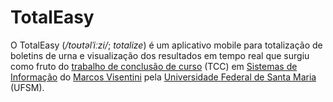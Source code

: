 # TotalEasy

O TotalEasy (*/toʊtəlˈiːzi/*; *totalize*) é um aplicativo mobile para totalização de boletins de urna e visualização dos resultados em tempo real que surgiu como fruto do [trabalho de conclusão de curso][tcc-wikipedia] (TCC) em [Sistemas de Informação][sistemas-de-informacao-ufsm] do [Marcos Visentini][github-marcos-visentini] pela [Universidade Federal de Santa Maria][ufsm] (UFSM).

<!-- Links -->
[tcc-wikipedia]:               <https://pt.wikipedia.org/wiki/Trabalho_de_conclus%C3%A3o_de_curso>       "Trabalho de conclusão de curso"
[github-marcos-visentini]:     <https://github.com/wisentini>                                            "GitHub do Marcos Visentini"
[sistemas-de-informacao-ufsm]: <https://www.ufsm.br/cursos/graduacao/santa-maria/sistemas-de-informacao> "Sistemas de Informação"
[ufsm]:                        <https://www.ufsm.br>                                                     "Universidade Federal de Santa Maria"
